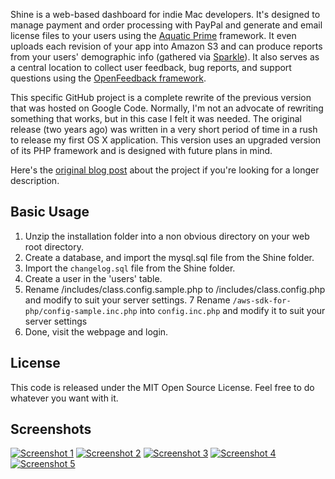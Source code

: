 Shine is a web-based dashboard for indie Mac developers. It's designed to manage payment and order processing with PayPal and generate and email license files to your users using the [Aquatic Prime](http://www.aquaticmac.com/) framework. It even uploads each revision of your app into Amazon S3 and can produce reports from your users' demographic info (gathered via [Sparkle](http://sparkle.andymatuschak.org/)). It also serves as a central location to collect user feedback, bug reports, and support questions using the [OpenFeedback framework](http://github.com/tylerhall/OpenFeedback/tree/master).

This specific GitHub project is a complete rewrite of the previous version that was hosted on Google Code. Normally, I'm not an advocate of rewriting something that works, but in this case I felt it was needed. The original release (two years ago) was written in a very short period of time in a rush to release my first OS X application. This version uses an upgraded version of its PHP framework and is designed with future plans in mind.

Here's the [original blog post](http://clickontyler.com/blog/2009/08/shine-an-indie-mac-dashboard/) about the project if you're looking for a longer description.

Basic Usage
-----------
1. Unzip the installation folder into a non obvious directory on your web root directory.
2. Create a database, and import the mysql.sql file from the Shine folder.
4. Import the `changelog.sql` file from the Shine folder.
5. Create a user in the 'users' table.
6. Rename /includes/class.config.sample.php to /includes/class.config.php and modify to suit your server settings.
7  Rename `/aws-sdk-for-php/config-sample.inc.php` into `config.inc.php` and modify it to suit your server settings
8. Done, visit the webpage and login.

License
-------

This code is released under the MIT Open Source License. Feel free to do whatever you want with it.

Screenshots
-------
[![Screenshot 1](http://cdn.tyler.fm/blog/shine2-ss1-sm.png)](http://cdn.tyler.fm/blog/shine2-ss1.png)
[![Screenshot 2](http://cdn.tyler.fm/blog/shine2-ss2-sm.png)](http://cdn.tyler.fm/blog/shine2-ss2.png)
[![Screenshot 3](http://cdn.tyler.fm/blog/shine2-ss3-sm.png)](http://cdn.tyler.fm/blog/shine2-ss3.png)
[![Screenshot 4](http://cdn.tyler.fm/blog/shine2-ss4-sm.png)](http://cdn.tyler.fm/blog/shine2-ss4.png)
[![Screenshot 5](http://cdn.tyler.fm/blog/shine2-ss5-sm.png)](http://cdn.tyler.fm/blog/shine2-ss5.png)
